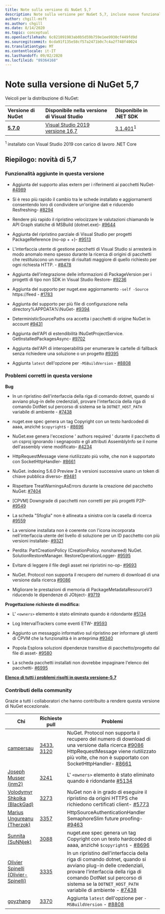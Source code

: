 ```yaml
---
title: Note sulla versione di NuGet 5,7
description: Note sulla versione per NuGet 5,7, incluse nuove funzionalità, correzioni di bug e DCR.
author: chgill-msft
ms.author: chgill
ms.date: 8/14/2020
ms.topic: conceptual
ms.openlocfilehash: 6c821091983ab0b5d59b759e1ee9930cf449fd9d
ms.sourcegitcommit: 6cda91f135e58cf57a2471b0c7c4a2f748f40024
ms.translationtype: MT
ms.contentlocale: it-IT
ms.lasthandoff: 09/02/2020
ms.locfileid: "89364168"
---
```

# <a name="nuget-57-release-notes"></a>Note sulla versione di NuGet 5,7

Veicoli per la distribuzione di NuGet:

| Versione di NuGet | Disponibile nella versione di Visual Studio | Disponibile in .NET SDK |
|:---|:---|:---|
| [**5.7.0**](https://nuget.org/downloads) | [Visual Studio 2019 versione 16,7](https://visualstudio.microsoft.com/downloads/) | [3.1.401](https://dotnet.microsoft.com/download/dotnet-core/3.1)<sup>1</sup> |

<sup>1</sup> installato con Visual Studio 2019 con carico di lavoro .NET Core

## <a name="summary-whats-new-in-57"></a>Riepilogo: novità di 5,7

### <a name="features-added-in-this-release"></a>Funzionalità aggiunte in questa versione

* Aggiunta del supporto alias extern per i riferimenti ai pacchetti NuGet- [#4989](https://github.com/NuGet/Home/issues/4989)

* Si è reso più rapido il cambio tra le schede installato e aggiornamenti consentendo loro di condividere un'origine dati e riducendo Resfreshing- [#8294](https://github.com/NuGet/Home/issues/8294)

* Rendere più rapido il ripristino velocizzare le valutazioni chiamando le API Graph statiche di MSBuild (dotnet.exe)- [#9644](https://github.com/NuGet/Home/issues/9644)

* Aggiunta del ripristino parziale di Visual Studio per progetti PackageReference (no-op + +)- [#9513](https://github.com/NuGet/Home/issues/9513)

* L'interfaccia utente di gestione pacchetti di Visual Studio si arresterà in modo anomalo meno spesso durante la ricerca di origini di pacchetti che restituiscono un numero di risultati maggiore di quello richiesto per ogni richiesta HTTP. - [#8478](https://github.com/NuGet/Home/issues/8478)

* Aggiunta dell'integrazione delle informazioni di PackageVersion per i progetti di tipo non SDK in Visual Studio Restore- [#9236](https://github.com/NuGet/Home/issues/9236)

* Aggiunta del supporto per nuget.exe aggiornamento `-self -Source` https://feed  -  [#1783](https://github.com/NuGet/Home/issues/1783)

* Aggiunta del supporto per più file di configurazione nella directory%APPDATA%\NuGet- [#9394](https://github.com/NuGet/Home/issues/9394)

* DeterministicSourcePaths ora accetta i pacchetti di origine NuGet in account [#9431](https://github.com/NuGet/Home/issues/9431)

* Aggiunta dell'API di estendibilità INuGetProjectService. GetInstalledPackagesAsync- [#9702](https://github.com/NuGet/Home/issues/9702)

* Aggiunta dell'API di interoperabilità per enumerare le cartelle di fallback senza richiedere una soluzione o un progetto [#9395](https://github.com/NuGet/Home/issues/9395)

* Aggiunta `latest` dell'opzione per `-MSBuildVersion`  -  [#8808](https://github.com/NuGet/Home/issues/8808)

### <a name="issues-fixed-in-this-release"></a>Problemi corretti in questa versione

**Bug**

* In un ripristino dell'interfaccia della riga di comando dotnet, quando si avviano plug-in delle credenziali, provare l'interfaccia della riga di comando DotNet sul percorso di sistema se la `DOTNET_HOST_PATH`  variabile di ambiente - [#7438](https://github.com/NuGet/Home/issues/7438)

* nuget.exe spec genera un tag Copyright con un testo hardcoded di aaaa, anziché `$copyright$`  -  [#8696](https://github.com/NuGet/Home/issues/8696)

* NuGet.exe genera l'eccezione ' authors required ' durante il pacchetto di un csproj ignorando i segnaposto e gli attributi AssemblyInfo se il nome dell'assembly viene modificato- [#4234](https://github.com/NuGet/Home/issues/4234)

* HttpRequestMessage viene riutilizzato più volte, che non è supportato con SocketHttpHandler- [#8661](https://github.com/NuGet/Home/issues/8661)

* NuGet. indexing 5.6.0 Preview 3 e versioni successive usano un token di chiave pubblica diverso- [#9481](https://github.com/NuGet/Home/issues/9481)

* Rispettare TreatWarningsAsErrors durante la creazione del pacchetto NuGet: [#7404](https://github.com/NuGet/Home/issues/7404)

* [CPVM] Downgrade di pacchetti non corretti per più progetti P2P- [#9549](https://github.com/NuGet/Home/issues/9549)

* La scheda "Sfoglia" non è allineata a sinistra con la casella di ricerca [#9559](https://github.com/NuGet/Home/issues/9559)

* La versione installata non è coerente con l'icona incorporata nell'interfaccia utente del livello di soluzione per un ID pacchetto con più versioni installate- [#9321](https://github.com/NuGet/Home/issues/9321)

* Perdita: PartCreationPolicy (CreationPolicy. nonshareed) NuGet. SolutionRestoreManager. RestoreOperationLogger- [#9595](https://github.com/NuGet/Home/issues/9595)

* Evitare di leggere il file degli asset nei ripristini no-op- [#9693](https://github.com/NuGet/Home/issues/9693)

* NuGet. Protocol non supporta il recupero del numero di download di una versione dalla ricerca [#9086](https://github.com/NuGet/Home/issues/9086)

* Migliorare le prestazioni di memoria di PackageMetadataResourceV3 riducendo le dipendenze di JObject- [#9719](https://github.com/NuGet/Home/issues/9719)

**Progettazione richieste di modifica:**

* L' `<owners>` elemento è stato eliminato quando è ridondante [#5134](https://github.com/NuGet/Home/issues/5134)

* Log IntervalTrackers come eventi ETW- [#9593](https://github.com/NuGet/Home/issues/9593)

* Aggiunto un messaggio informativo sul ripristino per informare gli utenti di CPVM che la funzionalità è in anteprima [#9340](https://github.com/NuGet/Home/issues/9340)

* Popola Esplora soluzioni dipendenze transitive di pacchetto/progetto dal file di asset- [#9580](https://github.com/NuGet/Home/issues/9580)

* La scheda pacchetti installati non dovrebbe impaginare l'elenco dei pacchetti- [#6995](https://github.com/NuGet/Home/issues/6995)

**[Elenco di tutti i problemi risolti in questa versione-5,7](https://app.zenhub.com/workspaces/nuget-client-team-55aec9a240305cf007585881/reports/release?release=5ea77f51ab1a972297db2e92)**

### <a name="community-contributions"></a>Contributi della community

Grazie a tutti i collaboratori che hanno contribuito a rendere questa versione di NuGet eccezionale.

|Chi|Richieste pull|Problemi|
|----|----|----|
|[campersau](https://github.com/campersau)|[3433](https://github.com/NuGet/NuGet.Client/pull/3433), [3120](https://github.com/NuGet/NuGet.Client/pull/3120)|NuGet. Protocol non supporta il recupero del numero di download di una versione dalla ricerca [#9086](https://github.com/NuGet/Home/issues/9086) </br>HttpRequestMessage viene riutilizzato più volte, che non è supportato con SocketHttpHandler- [#8661](https://github.com/NuGet/Home/issues/8661)|
|[Joseph Musser (jnm2)](https://github.com/jnm2)|[3241](https://github.com/NuGet/NuGet.Client/pull/3241)|L' `<owners>` elemento è stato eliminato quando è ridondante [#5134](https://github.com/NuGet/Home/issues/5134)|
|[Volodymyr Shkolka (BlackGad)](https://github.com/BlackGad)|[3273](https://github.com/NuGet/NuGet.Client/pull/3273)|NuGet non è in grado di eseguire il ripristino da origini HTTPS che richiedono certificati client- [#5773](https://github.com/NuGet/Home/issues/5773)|
|[Marius Ungureanu (Therzok)](https://github.com/Therzok)|[3357](https://github.com/NuGet/NuGet.Client/pull/3357)|HttpSourceAuthenticationHandler SemaphoreSlim future proofing- [#9463](https://github.com/NuGet/Home/issues/9463)|
|[Sunnita (SuNNjek)](https://github.com/SuNNjek)|[3088](https://github.com/NuGet/NuGet.Client/pull/3088)|nuget.exe spec genera un tag Copyright con un testo hardcoded di aaaa, anziché `$copyright$`  -  [#8696](https://github.com/NuGet/Home/issues/8696)|
|[Olivier Spinelli (Olivier-Spinelli)](https://github.com/olivier-spinelli)|[3335](https://github.com/NuGet/NuGet.Client/pull/3335)|In un ripristino dell'interfaccia della riga di comando dotnet, quando si avviano plug-in delle credenziali, provare l'interfaccia della riga di comando DotNet sul percorso di sistema se la `DOTNET_HOST_PATH`  variabile di ambiente - [#7438](https://github.com/NuGet/Home/issues/7438)|
|[goyzhang](https://github.com/goyzhang)|[3370](https://github.com/NuGet/NuGet.Client/pull/3370)|Aggiunta `latest` dell'opzione per `-MSBuildVersion`  -  [#8808](https://github.com/NuGet/Home/issues/8808)|
